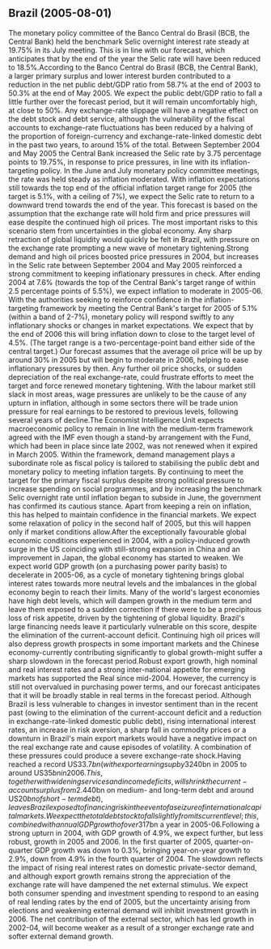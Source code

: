 ## Brazil (2005-08-01)

The monetary policy committee of the Banco Central do Brasil (BCB, the Central Bank) held the benchmark Selic overnight interest rate steady at 19.75% in its July meeting. This is in line with our forecast, which anticipates that by the end of the year the Selic rate will have been reduced to 18.5%.According to the Banco Central do Brasil (BCB, the Central Bank), a larger primary surplus and lower interest burden contributed to a reduction in the net public debt/GDP ratio from 58.7% at the end of 2003 to 50.3% at the end of May 2005. We expect the public debt/GDP ratio to fall a little further over the forecast period, but it will remain uncomfortably high, at close to 50%. Any exchange-rate slippage will have a negative effect on the debt stock and debt service, although the vulnerability of the fiscal accounts to exchange-rate fluctuations has been reduced by a halving of the proportion of foreign-currency and exchange-rate-linked domestic debt in the past two years, to around 15% of the total. Between September 2004 and May 2005 the Central Bank increased the Selic rate by 3.75 percentage points to 19.75%, in response to price pressures, in line with its inflation-targeting policy. In the June and July monetary policy committee meetings, the rate was held steady as inflation moderated. With inflation expectations still towards the top end of the official inflation target range for 2005 (the target is 5.1%, with a ceiling of 7%), we expect the Selic rate to return to a downward trend towards the end of the year. This forecast is based on the assumption that the exchange rate will hold firm and price pressures will ease despite the continued high oil prices. The most important risks to this scenario stem from uncertainties in the global economy. Any sharp retraction of global liquidity would quickly be felt in Brazil, with pressure on the exchange rate prompting a new wave of monetary tightening.Strong demand and high oil prices boosted price pressures in 2004, but increases in the Selic rate between September 2004 and May 2005 reinforced a strong commitment to keeping inflationary pressures in check. After ending 2004 at 7.6% (towards the top of the Central Bank's target range of within 2.5 percentage points of 5.5%), we expect inflation to moderate in 2005-06. With the authorities seeking to reinforce confidence in the inflation-targeting framework by meeting the Central Bank's target for 2005 of 5.1% (within a band of 2-7%), monetary policy will respond swiftly to any inflationary shocks or changes in market expectations. We expect that by the end of 2006 this will bring inflation down to close to the target level of 4.5%. (The target range is a two-percentage-point band either side of the central target.) Our forecast assumes that the average oil price will be up by around 30% in 2005 but will begin to moderate in 2006, helping to ease inflationary pressures by then. Any further oil price shocks, or sudden depreciation of the real exchange-rate, could frustrate efforts to meet the target and force renewed monetary tightening. With the labour market still slack in most areas, wage pressures are unlikely to be the cause of any upturn in inflation, although in some sectors there will be trade union pressure for real earnings to be restored to previous levels, following several years of decline.The Economist Intelligence Unit expects macroeconomic policy to remain in line with the medium-term framework agreed with the IMF even though a stand-by arrangement with the Fund, which had been in place since late 2002, was not renewed when it expired in March 2005. Within the framework, demand management plays a subordinate role as fiscal policy is tailored to stabilising the public debt and monetary policy to meeting inflation targets. By continuing to meet the target for the primary fiscal surplus despite strong political pressure to increase spending on social programmes, and by increasing the benchmark Selic overnight rate until inflation began to subside in June, the government has confirmed its cautious stance. Apart from keeping a rein on inflation, this has helped to maintain confidence in the financial markets. We expect some relaxation of policy in the second half of 2005, but this will happen only if market conditions allow.After the exceptionally favourable global economic conditions experienced in 2004, with a policy-induced growth surge in the US coinciding with still-strong expansion in China and an improvement in Japan, the global economy has started to weaken. We expect world GDP growth (on a purchasing power parity basis) to decelerate in 2005-06, as a cycle of monetary tightening brings global interest rates towards more neutral levels and the imbalances in the global economy begin to reach their limits. Many of the world's largest economies have high debt levels, which will dampen growth in the medium term and leave them exposed to a sudden correction if there were to be a precipitous loss of risk appetite, driven by the tightening of global liquidity. Brazil's large financing needs leave it particularly vulnerable on this score, despite the elimination of the current-account deficit. Continuing high oil prices will also depress growth prospects in some important markets and the Chinese economy-currently contributing significantly to global growth-might suffer a sharp slowdown in the forecast period.Robust export growth, high nominal and real interest rates and a strong inter-national appetite for emerging markets has supported the Real since mid-2004. However, the currency is still not overvalued in purchasing power terms, and our forecast anticipates that it will be broadly stable in real terms in the forecast period. Although Brazil is less vulnerable to changes in investor sentiment than in the recent past (owing to the elimination of the current-account deficit and a reduction in exchange-rate-linked domestic public debt), rising international interest rates, an increase in risk aversion, a sharp fall in commodity prices or a downturn in Brazil's main export markets would have a negative impact on the real exchange rate and cause episodes of volatility. A combination of these pressures could produce a severe exchange-rate shock.Having reached a record US$33.7bn (with export earnings up by 32% and import spending by 30%) owing to strong global economic growth and successful export promotion efforts in 2004, Brazil's trade surplus held up strongly in the first half of 2005. We expect that export growth will decelerate in the coming months, and that the trade surplus will narrow from US$40bn in 2005 to around US$35bn in 2006. This, together with widening services and income deficits, will shrink the current-account surplus from 2.4% of GDP in 2005 to 1.6% in 2006. Despite this surplus, the substantial external financing required for repayments on the large stock of external debt (at almost US$40bn on medium- and long-term debt and around US$20bn of short-term debt), leaves Brazil exposed to financing risk in the event of a seizure of international capital markets. We expect the total debt stock to fall slightly from its current level; this, combined with annual GDP growth of over 3% and a stable exchange rate, would bring the year-end total debt/GDP ratio down from an estimated 36% in 2004 to 27% in 2006-a major improvement on the ratio for 2002, which peaked at close to 50%. Our forecast anticipates foreign direct investment (FDI) inflows of around US$17bn a year in 2005-06.Following a strong upturn in 2004, with GDP growth of 4.9%, we expect further, but less robust, growth in 2005 and 2006. In the first quarter of 2005, quarter-on-quarter GDP growth was down to 0.3%, bringing year-on-year growth to 2.9%, down from 4.9% in the fourth quarter of 2004. The slowdown reflects the impact of rising real interest rates on domestic private-sector demand, and although export growth remains strong the appreciation of the exchange rate will have dampened the net external stimulus. We expect both consumer spending and investment spending to respond to an easing of real lending rates by the end of 2005, but the uncertainty arising from elections and weakening external demand will inhibit investment growth in 2006. The net contribution of the external sector, which has led growth in 2002-04, will become weaker as a result of a stronger exchange rate and softer external demand growth.

